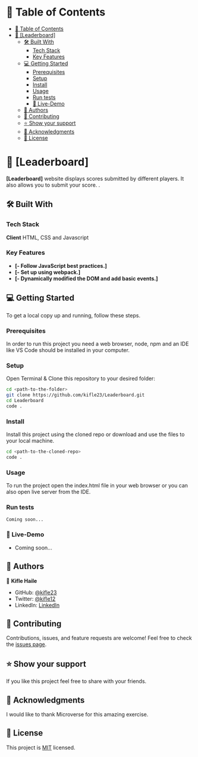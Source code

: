 # :green_book: Table of Contents

- [:green_book: Table of Contents](#green_book-table-of-contents)
- [:book: [Leaderboard]](#book-to-do-list)
  - [:hammer_and_wrench: Built With](#hammer_and_wrench-built-with)
    - [Tech Stack](#tech-stack)
    - [Key Features](#key-features)
  - [:computer: Getting Started](#computer-getting-started)
    - [Prerequisites](#prerequisites)
    - [Setup](#setup)
    - [Install](#install)
    - [Usage](#usage)
    - [Run tests](#run-tests)
    - [:rocket: Live-Demo](#rocket-live-demo)
  - [:busts_in_silhouette: Authors](#busts_in_silhouette-authors)
  - [:handshake: Contributing](#handshake-contributing)
  - [:star:️ Show your support](#star️-show-your-support)
  - [:pray: Acknowledgments](#pray-acknowledgments)
  - [📝 License <a name="license"></a>](#-license-)

# :book: [Leaderboard]

**[Leaderboard]** website displays scores submitted by different players. It also allows you to submit your score. .

## :hammer_and_wrench: Built With

### Tech Stack

**Client**
HTML, CSS and Javascript

### Key Features

- **[- Follow JavaScript best practices.]**
- **[- Set up using webpack.]**
- **[- Dynamically modified the DOM and add basic events.]**

## :computer: Getting Started

To get a local copy up and running, follow these steps.

### Prerequisites

In order to run this project you need a web browser, node, npm and an IDE like VS Code should be installed in your computer.

### Setup

Open Terminal & Clone this repository to your desired folder:

```sh
cd <path-to-the-folder>
git clone https://github.com/kifle23/Leaderboard.git
cd Leaderboard
code .
```

### Install

Install this project using the cloned repo or download and use the files to your local machine.

```sh
cd <path-to-the-cloned-repo>
code .
```

### Usage

To run the project open the index.html file in your web browser or you can also open live server from the IDE.

### Run tests

```test
Coming soon...
```

### :rocket: Live-Demo

- Coming soon...

## :busts_in_silhouette: Authors

:bust_in_silhouette: **Kifle Haile**

- GitHub: [@kifle23](https://github.com/kifle23)
- Twitter: [@kifle12](https://twitter.com/KifleHaile12)
- LinkedIn: [LinkedIn](https://www.linkedin.com/in/kifle-haile-5a613761)

## :handshake: Contributing

Contributions, issues, and feature requests are welcome!
Feel free to check the [issues page](../../issues/).

## :star:️ Show your support

If you like this project feel free to share with your friends.

## :pray: Acknowledgments

I would like to thank Microverse for this amazing exercise.

## 📝 License <a name="license"></a>

This project is [MIT](./LICENSE.md) licensed.
